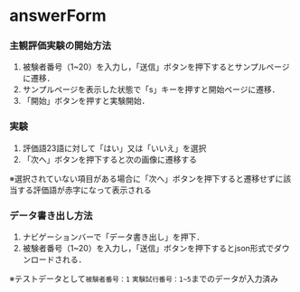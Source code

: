 # answerForm

### 主観評価実験の開始方法

1. 被験者番号（1~20）を入力し，「送信」ボタンを押下するとサンプルページに遷移．
3. サンプルページを表示した状態で「s」キーを押すと開始ページに遷移．
4. 「開始」ボタンを押すと実験開始．

### 実験

1. 評価語23語に対して「はい」又は「いいえ」を選択
2. 「次へ」ボタンを押下すると次の画像に遷移する

※選択されていない項目がある場合に「次へ」ボタンを押下すると遷移せずに該当する評価語が赤字になって表示される

### データ書き出し方法

1. ナビゲーションバーで「データ書き出し」を押下．
2. 被験者番号（1~20）を入力し，「送信」ボタンを押下するとjson形式でダウンロードされる．

※テストデータとして`被験者番号：1` `実験試行番号：1~5`までのデータが入力済み
